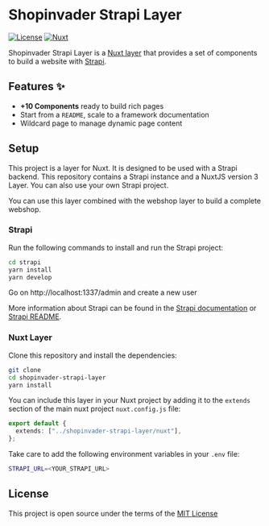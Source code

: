 # Shopinvader Strapi Layer

[![License][license-src]][license-href]
[![Nuxt][nuxt-src]][nuxt-href]

Shopinvader Strapi Layer is a [Nuxt layer](https://nuxt.com/docs/getting-started/layers) that provides a set of components to build a website with [Strapi](https://strapi.io/).

## Features ✨

- **+10 Components** ready to build rich pages
- Start from a `README`, scale to a framework documentation
- Wildcard page to manage dynamic page content

## Setup

This project is a layer for Nuxt. It is designed to be used with a Strapi backend. This repository contains a Strapi instance and a NuxtJS version 3 Layer.
You can also use your own Strapi project.

You can use this layer combined with the webshop layer to build a complete webshop.

### Strapi

Run the following commands to install and run the Strapi project:

```bash
cd strapi
yarn install
yarn develop
```

Go on http://localhost:1337/admin and create a new user

More information about Strapi can be found in the [Strapi documentation](https://docs.strapi.io/user-docs/intro) or [Strapi README](strapi/README.md).

### Nuxt Layer

Clone this repository and install the dependencies:

```bash
git clone
cd shopinvader-strapi-layer
yarn install
```

You can include this layer in your Nuxt project by adding it to the `extends` section of the main nuxt project `nuxt.config.js` file:

```ts
export default {
  extends: ["../shopinvader-strapi-layer/nuxt"],
};
```

Take care to add the following environment variables in your `.env` file:

```bash
STRAPI_URL=<YOUR_STRAPI_URL>
```

## License

This project is open source under the terms of the [MIT License](./LICENSE)

<!-- Badges -->

[nuxt-src]: https://img.shields.io/badge/Nuxt-18181B?&logo=nuxt.js
[nuxt-href]: https://nuxt.com
[license-src]: https://img.shields.io/github/license/nuxt-themes/docus.svg?style=flat&colorA=002438&colorB=28CF8D
[license-href]: ./LICENSE
